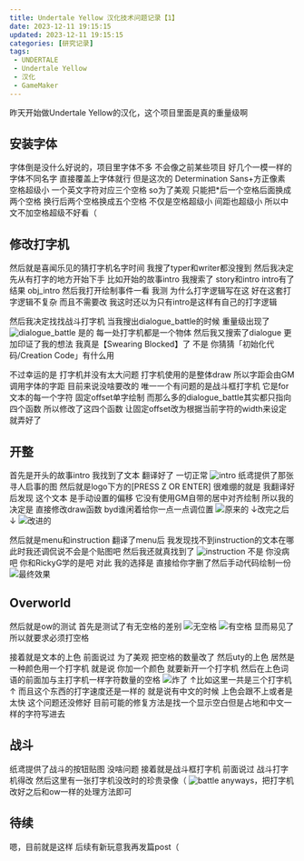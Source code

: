 ```yaml
---
title: Undertale Yellow 汉化技术问题记录【1】
date: 2023-12-11 19:15:15
updated: 2023-12-11 19:15:15
categories: [研究记录]
tags: 
 - UNDERTALE
 - Undertale Yellow
 - 汉化
 - GameMaker
---
```


昨天开始做Undertale Yellow的汉化，这个项目里面是真的重量级啊

## 安装字体

字体倒是没什么好说的，项目里字体不多
不会像之前某些项目 好几个一模一样的字体不同名字
直接覆盖上字体就行
但是这次的 Determination Sans+方正像素 空格超级小
一个英文字符对应三个空格
so为了美观 只能把*后一个空格后面换成两个空格 换行后两个空格换成五个空格
不仅是空格超级小 间距也超级小
所以中文不加空格超级不好看（

## 修改打字机
然后就是喜闻乐见的猜打字机名字时间
我搜了typer和writer都没搜到
然后我决定先从有打字的地方开始下手
比如开始的故事intro
我搜索了 story和intro
intro有了结果 obj_intro
然后我打开绘制事件一看
我测 为什么打字逻辑写在这
好在这套打字逻辑不复杂 而且不需要改
我这时还以为只有intro是这样有自己的打字逻辑

然后我决定找找战斗打字机
当我搜出dialogue_battle的时候
重量级出现了
![dialogue_battle](./resources/images/uty/uty/dialogue_battle.png)
是的 每一处打字机都是一个物体
然后我又搜索了dialogue
更加印证了我的想法
我真是【Swearing Blocked】了
不是 你猜猜「初始化代码/Creation Code」有什么用

不过幸运的是 打字机并没有太大问题 打字机使用的是整体draw
所以字距会由GM调用字体的字距 目前来说没啥要改的
唯一一个有问题的是战斗框打字机 它是for文本的每一个字符 固定offset单字绘制
而那么多的dialogue_battle其实都只指向四个函数
所以修改了这四个函数 让固定offset改为根据当前字符的width来设定 就弄好了

## 开整
首先是开头的故事intro
我找到了文本 翻译好了 一切正常
![intro](./resources/images/uty/uty/intro.png)
纸鸢提供了那张寻人启事的图
然后就是logo下方的\[PRESS Z OR ENTER\]
很难绷的就是 我翻译好后发现 这个文本 是手动设置的偏移
它没有使用GM自带的居中对齐绘制
所以我的决定是 直接修改draw函数
byd谁闲着给你一点一点调位置
![原来的](./resources/images/uty/uty/z_enter_original.png)
↓改完之后↓
![改进的](./resources/images/uty/uty/z_enter_improved.png)

然后就是menu和instruction
翻译了menu后 我发现找不到instruction的文本在哪
此时我还调侃说不会是个贴图吧
然后我还就真找到了
![instruction](./resources/images/uty/uty/instruction.png)
不是 你没病吧 你和RickyG学的是吧
对此 我的选择是
直接给你字删了然后手动代码绘制一份
![最终效果](./resources/images/uty/uty/menu.png)

## Overworld
然后就是ow的测试
首先是测试了有无空格的差别
![无空格](./resources/images/uty/uty/no_space.png)
![有空格](./resources/images/uty/uty/with_space.png)
显而易见了 所以就要求必须打空格

接着就是文本的上色
前面说过 为了美观 把空格的数量改了
然后uty的上色 居然是一种颜色用一个打字机
就是说 你加一个颜色 就要新开一个打字机 然后在上色词语的前面加与主打字机一样字符数量的空格
![炸了](./resources/images/uty/uty/color.png)
↑比如这里一共是三个打字机↑
而且这个东西的打字速度还是一样的
就是说有中文的时候 上色会跟不上或者是太快
这个问题还没修好 目前可能的修复方法是找一个显示空白但是占地和中文一样的字符写进去

## 战斗
纸鸢提供了战斗的按钮贴图
没啥问题 接着就是战斗框打字机
前面说过 战斗打字机得改
然后这里有一张打字机没改时的珍贵录像（
![battle](./resources/images/uty/uty/battle.png)
anyways，把打字机改好之后和ow一样的处理方法即可

## 待续
嗯，目前就是这样
后续有新玩意我再发篇post（